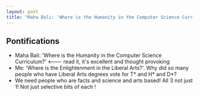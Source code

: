```yaml
---
layout: post
title: "Maha Bali: 'Where is the Humanity in the Computer Science Curriculum?' Me: 'Where is the Enlightenment in the Liberal Arts?'"
---
```


## Pontifications

* Maha Bali: 'Where is the Humanity in the Computer Science Curriculum?' <--- read it, it's excellent and thought provoking
* Me: 'Where is the Enlightenment in the Liberal Arts?'. Why did so many people who have Liberal Arts degrees vote for T* and H* and D*?
* We need people who are facts and science and arts based! All 3 not just 1! Not just selective bits of each !
